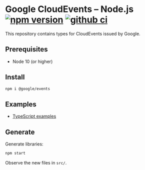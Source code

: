 # Google CloudEvents – Node.js [![npm version](https://badge.fury.io/js/%40google%2Fevents.svg)](https://badge.fury.io/js/%40google%2Fevents) [![github ci](https://github.com/googleapis/google-cloudevents-nodejs/workflows/ci/badge.svg)](https://github.com/googleapis/google-cloudevents-nodejs/actions?query=workflow%3Aci)

This repository contains types for CloudEvents issued by Google.

## Prerequisites

- Node 10 (or higher)

## Install

```sh
npm i @google/events
```

## Examples

- [TypeScript examples](./examples/typescript.ts)

## Generate

Generate libraries:

```sh
npm start
```

Observe the new files in `src/`.
